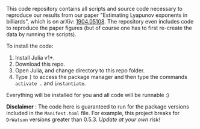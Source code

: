 This code repository contains all scripts and source code necessary to reproduce our results from our paper "Estimating Lyapunov exponents in billiards", which is on arXiv: [1904.05108](https://arxiv.org/abs/1904.05108).
The repository even includes code to reproduce the paper figures (but of course one has to first re-create the data by running the scripts).

To install the code:
1. Install Julia v1+.
2. Download this repo.
3. Open Julia, and change directory to this repo folder.
4. Type `]` to access the package manager and then type the commands `activate .` and `instantiate`.

Everything will be installed for you and all code will be runnable :)

**Disclaimer** : The code here is guaranteed to run for the package versions included in the `Manifest.toml` file. For example, this project breaks for `DrWatson` versions greater than 0.5.3. *Update at your own risk!*

